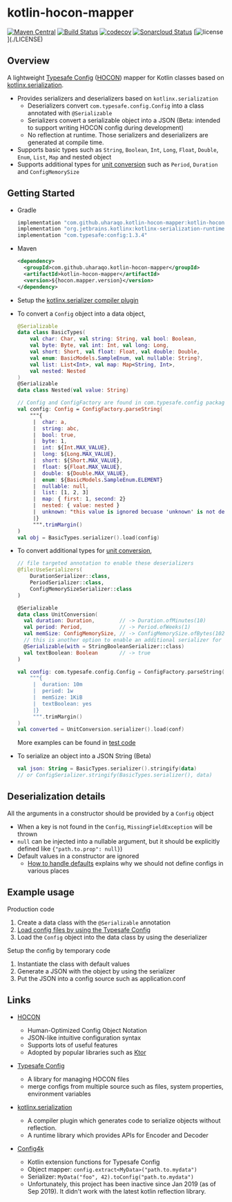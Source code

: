 kotlin-hocon-mapper
===================

[![Maven Central](https://maven-badges.herokuapp.com/maven-central/com.github.uharaqo.kotlin-hocon-mapper/kotlin-hocon-mapper/badge.svg)](https://maven-badges.herokuapp.com/maven-central/com.github.uharaqo.kotlin-hocon-mapper/kotlin-hocon-mapper)
[![Build Status](https://travis-ci.org/uharaqo/kotlin-hocon-mapper.svg?branch=master)](https://travis-ci.org/uharaqo/kotlin-hocon-mapper)
[![codecov](https://codecov.io/gh/uharaqo/kotlin-hocon-mapper/branch/master/graph/badge.svg)](https://codecov.io/gh/uharaqo/kotlin-hocon-mapper)
[![Sonarcloud Status](https://sonarcloud.io/api/project_badges/measure?project=com.lapots.breed.judge:judge-rule-engine&metric=alert_status)](https://sonarcloud.io/dashboard?id=com.lapots.breed.judge:judge-rule-engine)
[![license](https://img.shields.io/badge/license-Apache%202-blue")](./LICENSE)

Overview
--------
A lightweight [Typesafe Config](https://github.com/lightbend/config) ([HOCON](https://github.com/lightbend/config/blob/master/HOCON.md)) mapper for Kotlin classes based on [kotlinx.serialization](https://github.com/Kotlin/kotlinx.serialization).
- Provides serializers and deserializers based on `kotlinx.serialization`
  - Deserializers convert `com.typesafe.config.Config` into a class annotated with `@Serializable`
  - Serializers convert a serializable object into a JSON (Beta: intended to support writing HOCON config during development)
  - No reflection at runtime. Those serializers and deserializers are generated at compile time.
- Supports basic types such as `String`, `Boolean`, `Int`, `Long`, `Float`, `Double`, `Enum`, `List`, `Map` and nested object
- Supports additional types for [unit conversion](https://github.com/lightbend/config/blob/master/HOCON.md#units-format) such as `Period`, `Duration` and `ConfigMemorySize`

Getting Started
---------------

- Gradle
  ```gradle
  implementation "com.github.uharaqo.kotlin-hocon-mapper:kotlin-hocon-mapper:$hocon_mapper_version"
  implementation "org.jetbrains.kotlinx:kotlinx-serialization-runtime:0.12.0"
  implementation "com.typesafe:config:1.3.4"
  ```

- Maven
  ```xml
  <dependency>
    <groupId>com.github.uharaqo.kotlin-hocon-mapper</groupId>
    <artifactId>kotlin-hocon-mapper</artifactId>
    <version>${hocon.mapper.version}</version>
  </dependency>
  ```

- Setup the [kotlinx.serializer compiler plugin](https://github.com/Kotlin/kotlinx.serialization#setup)

- To convert a `Config` object into a data object,
  ```kotlin
  @Serializable
  data class BasicTypes(
      val char: Char, val string: String, val bool: Boolean,
      val byte: Byte, val int: Int, val long: Long,
      val short: Short, val float: Float, val double: Double,
      val enum: BasicModels.SampleEnum, val nullable: String?,
      val list: List<Int>, val map: Map<String, Int>,
      val nested: Nested
  )
  @Serializable
  data class Nested(val value: String)

  // Config and ConfigFactory are found in com.typesafe.config package
  val config: Config = ConfigFactory.parseString(
      """{
       |  char: a,
       |  string: abc,
       |  bool: true,
       |  byte: 1,
       |  int: ${Int.MAX_VALUE},
       |  long: ${Long.MAX_VALUE},
       |  short: ${Short.MAX_VALUE},
       |  float: ${Float.MAX_VALUE},
       |  double: ${Double.MAX_VALUE},
       |  enum: ${BasicModels.SampleEnum.ELEMENT}
       |  nullable: null,
       |  list: [1, 2, 3]
       |  map: { first: 1, second: 2}
       |  nested: { value: nested }
       |  unknown: "this value is ignored becuase 'unknown' is not defined in the data object"
       |}
       """.trimMargin()
  )
  val obj = BasicTypes.serializer().load(config)
  ```

- To convert additional types for [unit conversion](https://github.com/lightbend/config/blob/master/HOCON.md#units-format),
  ```kotlin
  // file targeted annotation to enable these deserializers
  @file:UseSerializers(
      DurationSerializer::class,
      PeriodSerializer::class,
      ConfigMemorySizeSerializer::class
  )
  
  @Serializable
  data class UnitConversion(
    val duration: Duration,        // -> Duration.ofMinutes(10)
    val period: Period,            // -> Period.ofWeeks(1)
    val memSize: ConfigMemorySize, // -> ConfigMemorySize.ofBytes(1024)
    // this is another option to enable an additional serializer for a field
    @Serializable(with = StringBooleanSerializer::class)
    val textBoolean: Boolean       // -> true
  )
  
  val config: com.typesafe.config.Config = ConfigFactory.parseString(
      """{
       |  duration: 10m
       |  period: 1w
       |  memSize: 1KiB
       |  textBoolean: yes
       |}
       """.trimMargin()
  )
  val converted = UnitConversion.serializer().load(conf)
  ```
  More examples can be found in [test code](kotlin-hocon-mapper/src/test/kotlin/com/github/uharaqo/hocon/mapper/SerializerDeserializerTest.kt)

- To serialize an object into a JSON String (Beta)
  ```kotlin
  val json: String = BasicTypes.serializer().stringify(data)
  // or ConfigSerializer.stringify(BasicTypes.serializer(), data)
  ```

Deserialization details
-----------------------

All the arguments in a constructor should be provided by a `Config` object
- When a key is not found in the `Config`, `MissingFieldException` will be thrown 
- `null` can be injected into a nullable argument, but it should be explicitly defined like `{"path.to.prop": null}`)
- Default values in a constructor are ignored
  - [How to handle defaults](https://github.com/lightbend/config#how-to-handle-defaults)
    explains why we should not define configs in various places

Example usage
-------------
Production code
1. Create a data class with the `@Serializable` annotation
2. [Load config files by using the Typesafe Config](https://github.com/lightbend/config#standard-behavior)
3. Load the `Config` object into the data class by using the deserializer

Setup the config by temporary code
1. Instantiate the class with default values
2. Generate a JSON with the object by using the serializer
3. Put the JSON into a config source such as application.conf

Links
-----

- [HOCON](https://github.com/lightbend/config/blob/master/HOCON.md)
  - Human-Optimized Config Object Notation
  - JSON-like intuitive configuration syntax
  - Supports lots of useful features
  - Adopted by popular libraries such as [Ktor](https://ktor.io/servers/configuration.html#hocon-file)

- [Typesafe Config](https://github.com/lightbend/config)
  - A library for managing HOCON files
  - merge configs from multiple source such as files, system properties, environment variables

- [kotlinx.serialization](https://github.com/Kotlin/kotlinx.serialization)
  - A compiler plugin which generates code to serialize objects without reflection.
  - A runtime library which provides APIs for Encoder and Decoder

- [Config4k](https://github.com/config4k/config4k)
  - Kotlin extension functions for Typesafe Config
  - Object mapper: `config.extract<MyData>("path.to.mydata")`
  - Serializer: `MyData("foo", 42).toConfig("path.to.mydata")`
  - Unfortunately, this project has been inactive since Jan 2019 (as of Sep 2019).
    It didn't work with the latest kotlin reflection library.
